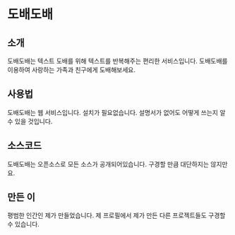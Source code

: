 # 도배도배
## 소개
도배도배는 텍스트 도배를 위해 텍스트를 반복해주는 편리한 서비스입니다.
도배도배를 이용하여 사랑하는 가족과 친구에게 도배해보세요.

## 사용법
도배도배는 웹 서비스입니다.
설치가 필요없습니다.
설명서가 없어도 어떻게 쓰는지 알 수 있을 것입니다.

## 소스코드
도배도배는 오픈소스로 모든 소스가 공개되어있습니다.
구경할 만큼 대단하지는 않지만요.

## 만든 이
평범한 인간인 제가 만들었습니다.
제 프로필에서 제가 만든 다른 프로젝트들도 구경할 수 있습니다.
